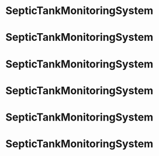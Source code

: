 # SepticTankMonitoringSystem
# SepticTankMonitoringSystem
# SepticTankMonitoringSystem
# SepticTankMonitoringSystem
# SepticTankMonitoringSystem
# SepticTankMonitoringSystem

